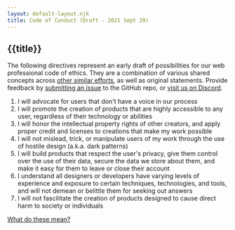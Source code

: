 ```yaml
---
layout: default-layout.njk
title: Code of Conduct (Draft - 2021 Sept 29)
---
```

<section>

# {{title}}

The following directives represent an early draft of possibilities for our web professional code of ethics. They are a combination of various shared concepts across [other similar efforts](https://github.com/DrunkenUX/web-ethics-commitment/blob/main/src/index.md#helpful-resources), as well as original statements. Provide feedback by [submitting an issue](https://github.com/DrunkenUX/web-ethics-commitment/issues) to the GitHub repo, or [visit us on Discord](https://drunkenux.com/discord).

1. I will advocate for users that don't have a voice in our process
2. I will promote the creation of products that are highly accessible to any user, regardless of their technology or abilities
3. I will honor the intellectual property rights of other creators, and apply proper credit and licenses to creations that make my work possible
4. I will not mislead, trick, or manipulate users of my work through the use of hostile design (a.k.a. dark patterns) 
5. I will build products that respect the user's privacy, give them control over the use of their data, secure the data we store about them, and make it easy for them to leave or close their account
6. I understand all designers or developers have varying levels of experience and exposure to certain techniques, technologies, and tools, and will not demean or belittle them for seeking out answers
7. I will not fascilitate the creation of products designed to cause direct harm to society or individuals

[What do these mean?](#)
</section>
